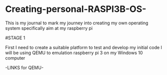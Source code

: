 # Creating-personal-RASPI3B-OS-
This is my journal to mark my journey into creating my own operating system specifically aim at my raspberry pi

#STAGE 1

First I need to create a suitable platform to test and develop my initial code
I will be using QEMU to emulation raspberry pi 3 on my Windows 10 computer 

-LINKS for QEMU-

